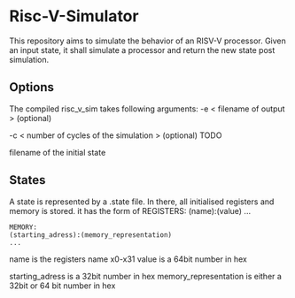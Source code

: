 # Risc-V-Simulator

This repository aims to simulate the behavior of an RISV-V processor.
Given an input state, it shall simulate a processor and return the new state post simulation.


## Options
The compiled risc_v_sim takes following arguments:
-e < filename of output > (optional)

-c < number of cycles of the simulation > (optional) TODO

filename of the initial state


## States
A state is represented by a .state file.
In there, all initialised registers and memory is stored.
it has the form of
    REGISTERS:
    (name):(value)
    ...

    MEMORY:
    (starting_adress):(memory_representation)
    ...

name is the registers name x0-x31
value is a 64bit number in hex

starting_adress is a 32bit number in hex
memory_representation is either a 32bit or 64 bit number in hex
